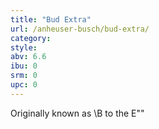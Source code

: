 ```yaml
---
title: "Bud Extra"
url: /anheuser-busch/bud-extra/
category: 
style: 
abv: 6.6
ibu: 0
srm: 0
upc: 0
---
```

Originally known as \B to the E\""
